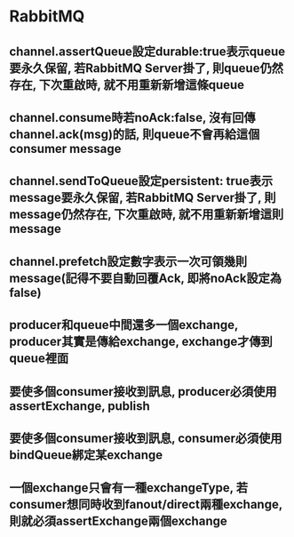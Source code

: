 # RabbitMQ

## channel.assertQueue設定durable:true表示queue要永久保留, 若RabbitMQ Server掛了, 則queue仍然存在, 下次重啟時, 就不用重新新增這條queue

## channel.consume時若noAck:false, 沒有回傳channel.ack(msg)的話, 則queue不會再給這個consumer message

## channel.sendToQueue設定persistent: true表示message要永久保留, 若RabbitMQ Server掛了, 則message仍然存在, 下次重啟時, 就不用重新新增這則message

## channel.prefetch設定數字表示一次可領幾則message(記得不要自動回覆Ack, 即將noAck設定為false)

## producer和queue中間還多一個exchange, producer其實是傳給exchange, exchange才傳到queue裡面

## 要使多個consumer接收到訊息, producer必須使用assertExchange, publish

## 要使多個consumer接收到訊息, consumer必須使用bindQueue綁定某exchange

## 一個exchange只會有一種exchangeType, 若consumer想同時收到fanout/direct兩種exchange, 則就必須assertExchange兩個exchange